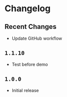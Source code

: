 # Changelog

## Recent Changes

- Update GitHub workflow

## `1.1.10`

- Test before demo

## `1.0.0`

- Initial release
